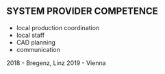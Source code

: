 ## SYSTEM PROVIDER COMPETENCE

+ local production coordination
+ local staff
+ CAD planning
+ communication

2018 - Bregenz, Linz
2019 - Vienna